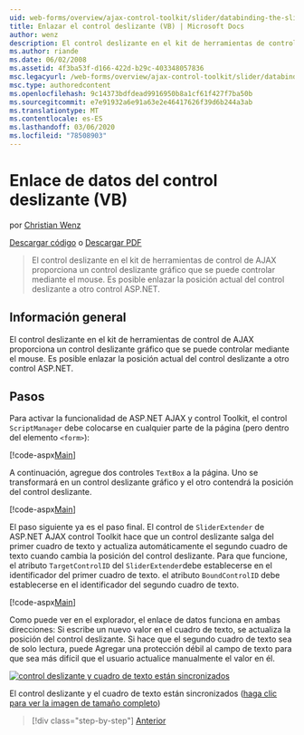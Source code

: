 ```yaml
---
uid: web-forms/overview/ajax-control-toolkit/slider/databinding-the-slider-control-vb
title: Enlazar el control deslizante (VB) | Microsoft Docs
author: wenz
description: El control deslizante en el kit de herramientas de control de AJAX proporciona un control deslizante gráfico que se puede controlar mediante el mouse. Es posible enlazar el Positio actual...
ms.author: riande
ms.date: 06/02/2008
ms.assetid: 4f3ba53f-d166-422d-b29c-403348057836
msc.legacyurl: /web-forms/overview/ajax-control-toolkit/slider/databinding-the-slider-control-vb
msc.type: authoredcontent
ms.openlocfilehash: 9c14373bdfdead9916950b8a1cf61f427f7ba50b
ms.sourcegitcommit: e7e91932a6e91a63e2e46417626f39d6b244a3ab
ms.translationtype: MT
ms.contentlocale: es-ES
ms.lasthandoff: 03/06/2020
ms.locfileid: "78508903"
---
```

# <a name="databinding-the-slider-control-vb"></a>Enlace de datos del control deslizante (VB)

por [Christian Wenz](https://github.com/wenz)

[Descargar código](https://download.microsoft.com/download/9/3/f/93f8daea-bebd-4821-833b-95205389c7d0/Slider0.vb.zip) o [Descargar PDF](https://download.microsoft.com/download/2/d/c/2dc10e34-6983-41d4-9c08-f78f5387d32b/slider0VB.pdf)

> El control deslizante en el kit de herramientas de control de AJAX proporciona un control deslizante gráfico que se puede controlar mediante el mouse. Es posible enlazar la posición actual del control deslizante a otro control ASP.NET.

## <a name="overview"></a>Información general

El control deslizante en el kit de herramientas de control de AJAX proporciona un control deslizante gráfico que se puede controlar mediante el mouse. Es posible enlazar la posición actual del control deslizante a otro control ASP.NET.

## <a name="steps"></a>Pasos

Para activar la funcionalidad de ASP.NET AJAX y control Toolkit, el control `ScriptManager` debe colocarse en cualquier parte de la página (pero dentro del elemento `<form>`):

[!code-aspx[Main](databinding-the-slider-control-vb/samples/sample1.aspx)]

A continuación, agregue dos controles `TextBox` a la página. Uno se transformará en un control deslizante gráfico y el otro contendrá la posición del control deslizante.

[!code-aspx[Main](databinding-the-slider-control-vb/samples/sample2.aspx)]

El paso siguiente ya es el paso final. El control de `SliderExtender` de ASP.NET AJAX control Toolkit hace que un control deslizante salga del primer cuadro de texto y actualiza automáticamente el segundo cuadro de texto cuando cambia la posición del control deslizante. Para que funcione, el atributo `TargetControlID` del `SliderExtender`debe establecerse en el identificador del primer cuadro de texto. el atributo `BoundControlID` debe establecerse en el identificador del segundo cuadro de texto.

[!code-aspx[Main](databinding-the-slider-control-vb/samples/sample3.aspx)]

Como puede ver en el explorador, el enlace de datos funciona en ambas direcciones: Si escribe un nuevo valor en el cuadro de texto, se actualiza la posición del control deslizante. Si hace que el segundo cuadro de texto sea de solo lectura, puede Agregar una protección débil al campo de texto para que sea más difícil que el usuario actualice manualmente el valor en él.

[![control deslizante y cuadro de texto están sincronizados](databinding-the-slider-control-vb/_static/image2.png)](databinding-the-slider-control-vb/_static/image1.png)

El control deslizante y el cuadro de texto están sincronizados ([haga clic para ver la imagen de tamaño completo](databinding-the-slider-control-vb/_static/image3.png))

> [!div class="step-by-step"]
> [Anterior](using-the-slider-control-with-auto-postback-vb.md)
